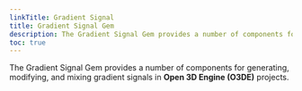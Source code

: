 ```yaml
---
linkTitle: Gradient Signal
title: Gradient Signal Gem
description: The Gradient Signal Gem provides a number of components for generating, modifying, and mixing gradient signals in Open 3D Engine (O3DE) projects.
toc: true
---
```


The Gradient Signal Gem provides a number of components for generating, modifying, and mixing gradient signals in **Open 3D Engine (O3DE)** projects.

